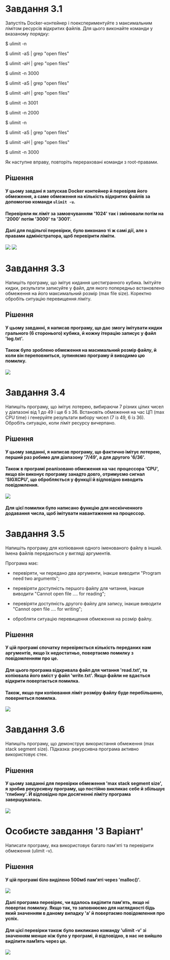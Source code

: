 # Завдання 3.1

Запустіть Docker-контейнер і поекспериментуйте з максимальним лімітом ресурсів відкритих файлів. Для цього виконайте команди у вказаному порядку:

$ ulimit -n

$ ulimit -aS | grep "open files"

$ ulimit -aH | grep "open files"

$ ulimit -n 3000

$ ulimit -aS | grep "open files"

$ ulimit -aH | grep "open files"

$ ulimit -n 3001

$ ulimit -n 2000

$ ulimit -n

$ ulimit -aS | grep "open files"

$ ulimit -aH | grep "open files"

$ ulimit -n 3000
  
Як наступне вправу, повторіть перераховані команди з root-правами.

## Рішення

#### У цьому завдані я запускав Docker контейнер й перевіряв його обмеження, а саме обмеження на кількість відкритих файлів за допомогою команди `ulimit -u`.

#### Перевіряли як ліміт за замовчуванням '1024' так і змінювали потім на '2000' потім '3000' та '3001'.

#### Далі для подільгої перевірки, було виконано ті ж самі дії, але з правами адміністратора, щоб перевірити ліміти.

![](task3.1/1.png)
![](task3.1/2.png)

# Завдання 3.3

Напишіть програму, що імітує кидання шестигранного кубика. Імітуйте кидки, результати записуйте у файл, для якого попередньо встановлено обмеження на його максимальний розмір (max file size). Коректно обробіть ситуацію перевищення ліміту.

## Рішення

#### У цьому завданні, я написав програму, що дає змогу імітувати кидки грального (6 сторонього) кубика, й кожну ітерацію записує у файл 'log.txt'. 

#### Також було зроблено обмеження на масимальний розмір файлу, й коли він переповниться, зупиняємо програму й виводимо цю помилку.

![](task3.3/1.png)

# Завдання 3.4

Напишіть програму, що імітує лотерею, вибираючи 7 різних цілих чисел у діапазоні від 1 до 49 і ще 6 з 36. Встановіть обмеження на час ЦП (max CPU time) і генеруйте результати вибору чисел (7 із 49, 6 із 36). Обробіть ситуацію, коли ліміт ресурсу вичерпано.

## Рішення

#### У цьому завданні, я написав програму, що фактично імітує лотерею, перший раз робимо для діапазону '7/49', а для другого '6/36'.

#### Також в програмі реалізовано обмеження на час процессора 'CPU', якщо він виконує програму занадто довго, отримуємо сигнал 'SIGXCPU', що обробляється у функції й відповідно виводить повідомлення.

![](task3.4/1.png)

#### Для цієї помилки було написано функцію для нескінченного додавання числа, щоб імітувати навантаження на процессор.


# Завдання 3.5

Напишіть програму для копіювання одного іменованого файлу в інший. Імена файлів передаються у вигляді аргументів.

Програма має:

- перевіряти, чи передано два аргументи, інакше виводити "Program need two arguments";

- перевіряти доступність першого файлу для читання, інакше виводити "Cannot open file .... for reading";

- перевіряти доступність другого файлу для запису, інакше виводити "Cannot open file .... for writing";

- обробляти ситуацію перевищення обмеження на розмір файлу.

## Рішення

#### У цій програмі спочатку перевіряється кількість переданих нам аргументів, якщо їх недостатньо, повертаємо помилку з повідомленням про це. 

#### Для цього програма відкривала файл для читання 'read.txt', та копіювала його вміст у файл 'write.txt'. Якщо файли не вдається відкрити повертається помилка.

#### Також, якщо при копіювання ліміт розміру файлу буде перебільшено, повернеться помилка.

![](task3.5/1.png)

# Завдання 3.6


Напишіть програму, що демонструє використання обмеження (max stack segment size). Підказка: рекурсивна програма активно використовує стек.

## Рішення

#### У цьому завданні для перевірки обмеження 'max stack segment size', я зробив рекурсивну програму, що постійно викликає себе й збільшує 'глибину'. Й відповідно при досягненні ліміту програма завершувалась.

![](task3.6/image.png)

# Особисте завдання '3 Варіант'

Написати програму, яка використовує багато пам'яті та перевірити обмеження (ulimit -v).

## Рішення

#### У цій програмі біло виділено 500мб пам'яті через 'malloc()'.


![](personal_3/1.png)

#### Далі програма перевіряє, чи вдалось виділити пам'ять, якщо ні повертає помилку. Якщо так, то заповнюємо для наглядності бідь який значенням в даному випадку 'а' й повертаємо повідомлення про успіх.

#### Для цієї перевірки також було викликано команду 'ulimit -v' зі значенням менше ніж було у програмі, й відповідно, в нас не вийшло виділити пам1ять через це.

![](personal_3/2.png)
